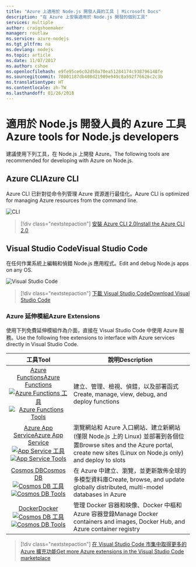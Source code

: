 ```yaml
---
title: "Azure 上適用於 Node.js 開發人員的工具 | Microsoft Docs"
description: "在 Azure 上安裝適用於 Node.js 開發的個別工具"
services: multiple
author: craigshoemaker
manager: routlaw
ms.service: azure-nodejs
ms.tgt_pltfrm: na
ms.devlang: nodejs
ms.topic: article
ms.date: 11/07/2017
ms.author: cshoe
ms.openlocfilehash: e9fe95ce6c02d50a70ea51284174c938796148fe
ms.sourcegitcommit: 78001187db408d21909e949c8a592f76626c2c3b
ms.translationtype: HT
ms.contentlocale: zh-TW
ms.lasthandoff: 01/26/2018
---
```

# <a name="azure-tools-for-nodejs-developers"></a><span data-ttu-id="a67bf-103">適用於 Node.js 開發人員的 Azure 工具</span><span class="sxs-lookup"><span data-stu-id="a67bf-103">Azure tools for Node.js developers</span></span>
<span data-ttu-id="a67bf-104">建議使用下列工具，在 Node.js 上開發 Azure。</span><span class="sxs-lookup"><span data-stu-id="a67bf-104">The following tools are recommended for developing with Azure on Node.js.</span></span>

## <a name="azure-cli"></a><span data-ttu-id="a67bf-105">Azure CLI</span><span class="sxs-lookup"><span data-stu-id="a67bf-105">Azure CLI</span></span>
<span data-ttu-id="a67bf-106">Azure CLI 已針對從命令列管理 Azure 資源進行最佳化。</span><span class="sxs-lookup"><span data-stu-id="a67bf-106">Azure CLI is optimized for managing Azure resources from the command line.</span></span>

![CLI](media/node-azure-tools/cli.png)
 
> [!div class="nextstepaction"]
> [<span data-ttu-id="a67bf-108">安裝 Azure CLI 2.0</span><span class="sxs-lookup"><span data-stu-id="a67bf-108">Install the Azure CLI 2.0</span></span>](https://docs.microsoft.com/cli/azure/install-az-cli2)

## <a name="visual-studio-code"></a><span data-ttu-id="a67bf-109">Visual Studio Code</span><span class="sxs-lookup"><span data-stu-id="a67bf-109">Visual Studio Code</span></span>
<span data-ttu-id="a67bf-110">在任何作業系統上編輯和偵錯 Node.js 應用程式。</span><span class="sxs-lookup"><span data-stu-id="a67bf-110">Edit and debug Node.js apps on any OS.</span></span>

![Visual Studio Code](media/node-azure-tools/vs-code.png)

> [!div class="nextstepaction"]
> [<span data-ttu-id="a67bf-112">下載 Visual Studio Code</span><span class="sxs-lookup"><span data-stu-id="a67bf-112">Download Visual Studio Code</span></span>](https://code.visualstudio.com)

### <a name="azure-extensions"></a><span data-ttu-id="a67bf-113">Azure 延伸模組</span><span class="sxs-lookup"><span data-stu-id="a67bf-113">Azure Extensions</span></span>
<span data-ttu-id="a67bf-114">使用下列免費延伸模組作為介面，直接在 Visual Studio Code 中使用 Azure 服務。</span><span class="sxs-lookup"><span data-stu-id="a67bf-114">Use the following free extensions to interface with Azure services directly in Visual Studio Code.</span></span>

| <span data-ttu-id="a67bf-115">工具</span><span class="sxs-lookup"><span data-stu-id="a67bf-115">Tool</span></span> | <span data-ttu-id="a67bf-116">說明</span><span class="sxs-lookup"><span data-stu-id="a67bf-116">Description</span></span>  |
|:---------:|---------|
| [<span data-ttu-id="a67bf-117">Azure Functions</span><span class="sxs-lookup"><span data-stu-id="a67bf-117">Azure Functions</span></span>](https://marketplace.visualstudio.com/items?itemName=ms-azuretools.vscode-azurefunctions) <br> <span data-ttu-id="a67bf-118">[![Azure Functions 工具](media/node-azure-tools/icon-azure-functions.png)](https://marketplace.visualstudio.com/items?itemName=ms-azuretools.vscode-azurefunctions)</span><span class="sxs-lookup"><span data-stu-id="a67bf-118">[![Azure Functions Tools](media/node-azure-tools/icon-azure-functions.png)](https://marketplace.visualstudio.com/items?itemName=ms-azuretools.vscode-azurefunctions)</span></span> | <span data-ttu-id="a67bf-119">建立、管理、檢視、偵錯，以及部署函式</span><span class="sxs-lookup"><span data-stu-id="a67bf-119">Create, manage, view, debug, and deploy functions</span></span>|
| [<span data-ttu-id="a67bf-120">Azure App Service</span><span class="sxs-lookup"><span data-stu-id="a67bf-120">Azure App Service</span></span>](https://marketplace.visualstudio.com/items?itemName=ms-azuretools.vscode-azureappservice) <br> <span data-ttu-id="a67bf-121">[![App Service 工具](media/node-azure-tools/icon-azure-app-service.png)](https://marketplace.visualstudio.com/items?itemName=ms-azuretools.vscode-azureappservice)</span><span class="sxs-lookup"><span data-stu-id="a67bf-121">[![App Service Tools](media/node-azure-tools/icon-azure-app-service.png)](https://marketplace.visualstudio.com/items?itemName=ms-azuretools.vscode-azureappservice)</span></span> | <span data-ttu-id="a67bf-122">瀏覽網站和 Azure 入口網站、建立新網站 (僅限 Node.js 上的 Linux) 並部署到各個位置</span><span class="sxs-lookup"><span data-stu-id="a67bf-122">Browse sites and the Azure portal, create new sites (Linux on Node.js only) and deploy to slots</span></span> |
| [<span data-ttu-id="a67bf-123">Cosmos DB</span><span class="sxs-lookup"><span data-stu-id="a67bf-123">Cosmos DB </span></span>](https://marketplace.visualstudio.com/items?itemName=ms-azuretools.vscode-cosmosdb)  <br> <span data-ttu-id="a67bf-124">[![Cosmos DB 工具](media/node-azure-tools/icon-cosmos-db.png)](https://marketplace.visualstudio.com/items?itemName=ms-azuretools.vscode-cosmosdb)</span><span class="sxs-lookup"><span data-stu-id="a67bf-124">[![Cosmos DB Tools](media/node-azure-tools/icon-cosmos-db.png)](https://marketplace.visualstudio.com/items?itemName=ms-azuretools.vscode-cosmosdb)</span></span>| <span data-ttu-id="a67bf-125">在 Azure 中建立、瀏覽，並更新散佈全球的多模型資料庫</span><span class="sxs-lookup"><span data-stu-id="a67bf-125">Create, browse, and update globally distributed, multi-model databases in Azure</span></span> |
| [<span data-ttu-id="a67bf-126">Docker</span><span class="sxs-lookup"><span data-stu-id="a67bf-126">Docker</span></span>](https://marketplace.visualstudio.com/items?itemName=formulahendry.docker-explorer)   <br> <span data-ttu-id="a67bf-127">[![Cosmos DB 工具](media/node-azure-tools/icon-docker.png)](https://marketplace.visualstudio.com/items?itemName=formulahendry.docker-explorer)</span><span class="sxs-lookup"><span data-stu-id="a67bf-127">[![Cosmos DB Tools](media/node-azure-tools/icon-docker.png)](https://marketplace.visualstudio.com/items?itemName=formulahendry.docker-explorer)</span></span>| <span data-ttu-id="a67bf-128">管理 Docker 容器和映像、Docker 中樞和 Azure 容器登錄</span><span class="sxs-lookup"><span data-stu-id="a67bf-128">Manage Docker containers and images, Docker Hub, and Azure container registry</span></span> |

> [!div class="nextstepaction"]
> [<span data-ttu-id="a67bf-129">在 Visual Studio Code 市集中取得更多的 Azure 擴充功能</span><span class="sxs-lookup"><span data-stu-id="a67bf-129">Get more Azure extensions in the Visual Studio Code marketplace</span></span>](https://marketplace.visualstudio.com/search?term=azure&target=VSCode&category=All%20categories&sortBy=Relevance)